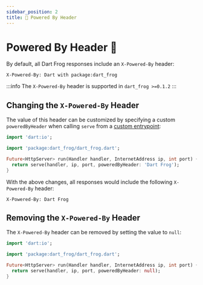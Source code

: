 ```yaml
---
sidebar_position: 2
title: 🔋 Powered By Header
---
```


# Powered By Header 🔋

By default, all Dart Frog responses include an `X-Powered-By` header:

```
X-Powered-By: Dart with package:dart_frog
```

:::info
The `X-Powered-By` header is supported in `dart_frog >=0.1.2`
:::

## Changing the `X-Powered-By` Header

The value of this header can be customized by specifying a custom `poweredByHeader` when calling `serve` from a [custom entrypoint](/docs/advanced/custom_entrypoint):

```dart
import 'dart:io';

import 'package:dart_frog/dart_frog.dart';

Future<HttpServer> run(Handler handler, InternetAddress ip, int port) {
  return serve(handler, ip, port, poweredByHeader: 'Dart Frog');
}
```

With the above changes, all responses would include the following `X-Powered-By` header:

```
X-Powered-By: Dart Frog
```

## Removing the `X-Powered-By` Header

The `X-Powered-By` header can be removed by setting the value to `null`:

```dart
import 'dart:io';

import 'package:dart_frog/dart_frog.dart';

Future<HttpServer> run(Handler handler, InternetAddress ip, int port) {
  return serve(handler, ip, port, poweredByHeader: null);
}
```
